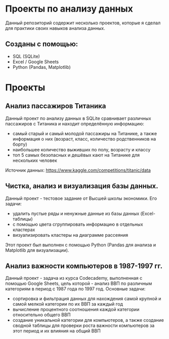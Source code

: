 # Проекты по анализу данных
Данный репозиторий содержит несколько проектов, которые я сделал для практики своих навыков анализа данных.
## Созданы с помощью:
- SQL (SQLite)
- Excel / Google Sheets
- Python (Pandas, Matplotlib)

# Проекты
## Анализ пассажиров Титаника
Данный проект по анализу данных в SQLite сравнивает различных пассажиров с Титаника и находит определённую информацию:
- самый старый и самый молодой пассажиры на Титанике, а также информация о них (возраст, класс, количество родственников на борту)
- наибольшее количество выживших по полу, возрасту и классу
- топ 5 самых безопасных и дешёвых кают на Титанике для нескольких человек

Источник данных: https://www.kaggle.com/competitions/titanic/data

## Чистка, анализ и визуализация базы данных.
Данный проект - тестовое задание от Высшей школы экономики. Его задачи:
- удалить пустые ряды и ненужные данные из базы данных (Excel-таблицы)
- с помощью цвета сгруппировать информацию в отдельных кластерах
- визуализировать кластеры на диаграмме рассеяния

Этот проект был выполнен с помощью Python (Pandas для анализа и Matplotlib для визуализации).

## Анализ важности компьютеров в 1987-1997 гг.
Данный проект - задача из курса Codecademy, выполненная с помощью Google Sheets, цель которой - анализ ВВП по различным категориям в период с 1987 года по 1997 год. Основные задачи:
- сортировка и фильтрация данных для нахождения самой крупной и самой мелкой категории по их ВВП за каждый год
- вычисление процентного соотношения каждой категории относительно общего ВВП
- создание уникальной категории для компьютеров, а также создание сводной таблицы для проверки роста важности компьютеров за этот период и их влияния на общий ВВП
